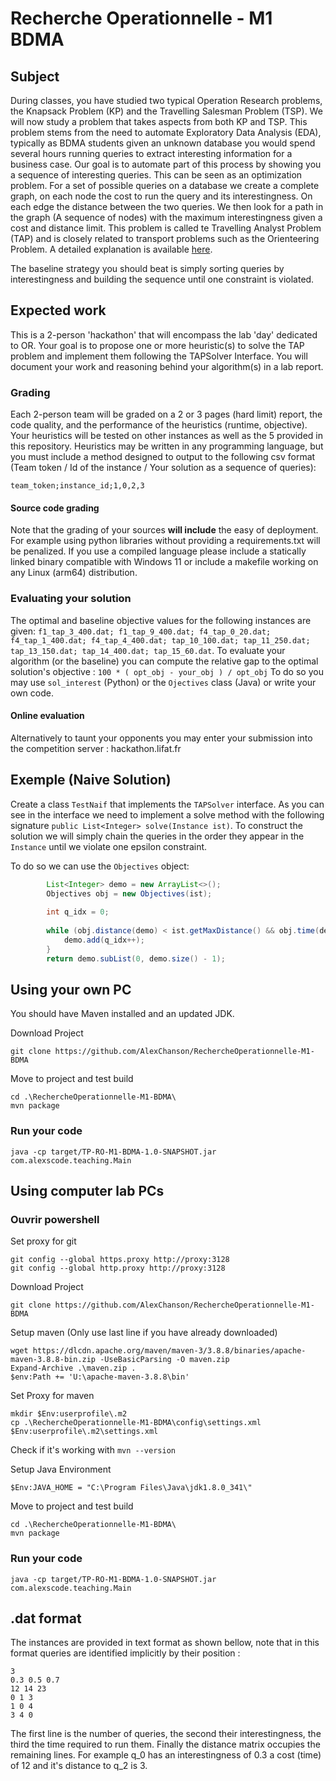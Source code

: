 # Recherche Operationnelle - M1 BDMA
## Subject
During classes, you have studied two typical Operation Research problems, the Knapsack Problem (KP) and the Travelling Salesman Problem (TSP).
We will now study a problem that takes aspects from both KP and TSP. This problem stems from the need to automate Exploratory Data Analysis (EDA), 
typically as BDMA students given an unknown database you would spend several hours running queries to extract interesting information for a business case.
Our goal is to automate part of this process by showing you a sequence of interesting queries. 
This can be seen as an optimization problem. For a set of possible queries on a database we create a complete graph, on each node the cost to run the query and its interestingness. On each edge the distance between the two queries.
We then look for a path in the graph (A sequence of nodes) with the maximum interestingness given a cost and distance limit.
This problem is called te Travelling Analyst Problem (TAP) and is closely related to transport problems such as the Orienteering Problem.
A detailed explanation is available [here](https://hal.archives-ouvertes.fr/hal-03217380/file/tap_roadef_final.pdf).

The baseline strategy you should beat is simply sorting queries by interestingness and building the sequence until one constraint is violated.
## Expected work
This is a 2-person 'hackathon' that will encompass the lab 'day' dedicated to OR. Your goal is to propose one or more heuristic(s) to solve the TAP problem and implement them following the TAPSolver Interface.
You will document your work and reasoning behind your algorithm(s) in a lab report. 
### Grading
Each 2-person team will be graded on a 2 or 3 pages (hard limit) report, the code quality, and the performance of the heuristics (runtime, objective).
Your heuristics will be tested on other instances as well as the 5 provided in this repository. 
Heuristics may be written in any programming language, but you must include a method designed to output to the following csv format (Team token / Id of the instance / Your solution as a sequence of queries):
```
team_token;instance_id;1,0,2,3
```
#### Source code grading
Note that the grading of your sources **will include** the easy of deployment. 
For example using python libraries without providing a requirements.txt will be penalized. 
If you use a compiled language please include a statically linked binary compatible with Windows 11 or include a makefile working on any Linux (arm64) distribution.

### Evaluating your solution
The optimal and baseline objective values for the following instances are given: `f1_tap_3_400.dat; f1_tap_9_400.dat; f4_tap_0_20.dat; f4_tap_1_400.dat; f4_tap_4_400.dat; tap_10_100.dat; tap_11_250.dat; tap_13_150.dat; tap_14_400.dat; tap_15_60.dat`.
To evaluate your algorithm (or the baseline) you can compute the relative gap to the optimal solution's objective : `100 * ( opt_obj - your_obj ) / opt_obj`
To do so you may use `sol_interest` (Python) or the `Ojectives` class (Java) or write your own code.
#### Online evaluation
Alternatively to taunt your opponents you may enter your submission into the competition server : hackathon.lifat.fr

## Exemple (Naive Solution)
Create a class `TestNaif` that implements the `TAPSolver` interface. 
As you can see in the interface we need to implement a solve method with the following signature `public List<Integer> solve(Instance ist)`. 
To construct the solution we will simply chain the queries in the order they appear in the `Instance` until we violate one epsilon constraint.

To do so we can use the `Objectives` object:
```java
        List<Integer> demo = new ArrayList<>();
        Objectives obj = new Objectives(ist);
        
        int q_idx = 0;
        
        while (obj.distance(demo) < ist.getMaxDistance() && obj.time(demo) < ist.getTimeBudget()){
            demo.add(q_idx++);
        }
        return demo.subList(0, demo.size() - 1);
```

## Using your own PC
You should have Maven installed and an updated JDK.

Download Project
```shell
git clone https://github.com/AlexChanson/RechercheOperationnelle-M1-BDMA
```
Move to project and test build
```shell
cd .\RechercheOperationnelle-M1-BDMA\
mvn package
```

### Run your code 
```shell
java -cp target/TP-RO-M1-BDMA-1.0-SNAPSHOT.jar com.alexscode.teaching.Main
```

## Using computer lab PCs
### Ouvrir powershell
Set proxy for git
```
git config --global https.proxy http://proxy:3128
git config --global http.proxy http://proxy:3128
```

Download Project
```shell
git clone https://github.com/AlexChanson/RechercheOperationnelle-M1-BDMA
```

Setup maven (Only use last line if you have already downloaded)
```
wget https://dlcdn.apache.org/maven/maven-3/3.8.8/binaries/apache-maven-3.8.8-bin.zip -UseBasicParsing -O maven.zip
Expand-Archive .\maven.zip .
$env:Path += 'U:\apache-maven-3.8.8\bin'
```

Set Proxy for maven
```shell
mkdir $Env:userprofile\.m2
cp .\RechercheOperationnelle-M1-BDMA\config\settings.xml $Env:userprofile\.m2\settings.xml
```


Check if it's working with `mvn --version`

Setup Java Environment
```
$Env:JAVA_HOME = "C:\Program Files\Java\jdk1.8.0_341\"
```

Move to project and test build
```shell
cd .\RechercheOperationnelle-M1-BDMA\
mvn package
```

### Run your code
```shell
java -cp target/TP-RO-M1-BDMA-1.0-SNAPSHOT.jar com.alexscode.teaching.Main
```

## .dat format
The instances are provided in text format as shown bellow, note that in this format queries are identified implicitly by their position :
```
3
0.3 0.5 0.7
12 14 23
0 1 3
1 0 4
3 4 0
```
The first line is the number of queries, the second their interestingness, the third the time required to run them. Finally the distance matrix occupies the remaining lines.
For example q_0 has an interestingness of 0.3 a cost (time) of 12 and it's distance to q_2 is 3.
